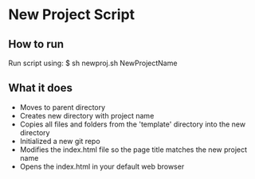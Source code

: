 # New Project Script
## How to run
Run script using: $ sh newproj.sh NewProjectName

## What it does
- Moves to parent directory
- Creates new directory with project name
- Copies all files and folders from the 'template' directory into the new directory
- Initialized a new git repo
- Modifies the index.html file so the page title matches the new project name
- Opens the index.html in your default web browser




